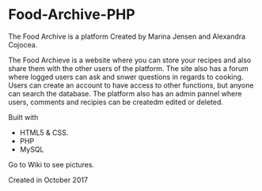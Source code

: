 # Food-Archive-PHP

The Food Archive is a platform Created by Marina Jensen and Alexandra Cojocea.

The Food Archieve is a website where you can store your recipes and also share them with the other users of the platform. 
The site also has a forum where logged users can ask and snwer questions in regards to cooking. Users can create an account 
to have access to other functions, but anyone can search the database. The platform also has an admin pannel where users, 
comments and recipies can be createdm edited or deleted.

Built with 
-  HTML5 & CSS.
- PHP
- MySQL


Go to Wiki to see pictures.


Created in October 2017
